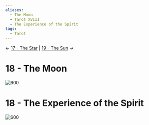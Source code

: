 ```yaml
---
aliases:
  - The Moon
  - Tarot XVIII
  - The Experience of the Spirit
tags:
  - Tarot
---
```

<- [17 - The Star](17%20-%20The%20Star.md) | [19 - The Sun](19%20-%20The%20Sun.md) ->
# 18 - The Moon
![600](Classic%20Tarot%20Images/18-moon.jpg)
# 18 - The Experience of the Spirit
![600](LOO%20Tarot%20Images/tarot18.jpg)